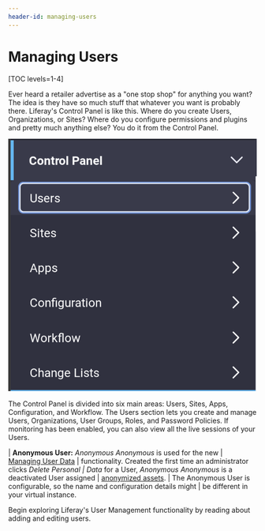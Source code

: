 ```yaml
---
header-id: managing-users
---
```


# Managing Users

[TOC levels=1-4]

Ever heard a retailer advertise as a "one stop shop" for anything you want? The
idea is they have so much stuff that whatever you want is probably there.
Liferay's Control Panel is like this. Where do you create Users, Organizations,
or Sites? Where do you configure permissions and plugins and pretty much
anything else? You do it from the Control Panel.

![Figure 1: Administrators can access the Control Panel from the Product Menu.](../../images/usrmgmt-control-panel.png)

The Control Panel is divided into six main areas: Users, Sites, Apps,
Configuration, and Workflow. The Users section lets you create and
manage Users, Organizations, User Groups, Roles, and Password Policies. If
monitoring has been enabled, you can also view all the live sessions of your
Users.

| **Anonymous User:** *Anonymous Anonymous* is used for the new
| [Managing User Data](/docs/7-2/user/-/knowledge_base/u/managing-user-data)
| functionality. Created the first time an administrator clicks *Delete Personal
| Data* for a User, *Anonymous Anonymous* is a deactivated User assigned
| [anonymized assets](/docs/7-2/user/-/knowledge_base/u/managing-user-data#anonymizing-data).
| The Anonymous User is configurable, so the name and configuration details might
| be different in your virtual instance.

Begin exploring Liferay's User Management functionality by reading about
adding and editing users. 

